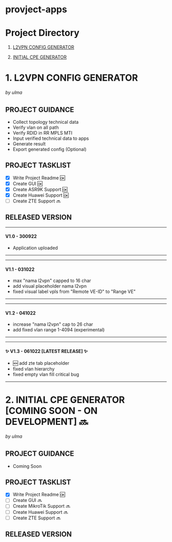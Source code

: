 # provject-apps

# Project Directory
1. [L2VPN CONFIG GENERATOR](https://github.com/mauldroid/provject-apps#1-l2vpn-config-generator)

2. [INITIAL CPE GENERATOR](https://github.com/mauldroid/provject-apps#2-initial-cpe-generator-coming-soon---on-development-soon)


# 1. L2VPN CONFIG GENERATOR
###### by ulma

## PROJECT GUIDANCE

- Collect topology technical data
- Verify vlan on all path
- Verify RDID in RR MPLS MTI
- Input verified technical data to apps
- Generate result
- Export generated config (Optional) 

## PROJECT TASKLIST

- [x] Write Project Readme :ok:
- [x] Create GUI :ok:
- [x] Create ASR9K Support :ok:
- [x] Create Huawei Support :ok:
- [ ] Create ZTE Support :soon:

## RELEASED VERSION

*************
#### V1.0 - 300922

- Application uploaded
*************

*************
#### V1.1 - 031022

- max "nama l2vpn" capped to 16 char
- add visual placeholder nama l2vpn
- fixed visual label vpls from "Remote VE-ID" to "Range VE"
*************

*************
####  V1.2 - 041022

- increase "nama l2vpn" cap to 26 char
- add fixed vlan range 1-4094 (experimental)
*************

*************
#### :sparkles: V1.3 - 061022 [LATEST RELEASE] :sparkles:

- :new: add zte tab placeholder
- fixed vlan hierarchy
- fixed empty vlan fill critical bug
*************

# 2. INITIAL CPE GENERATOR [COMING SOON - ON DEVELOPMENT] :soon:
###### by ulma

## PROJECT GUIDANCE

- Coming Soon 

## PROJECT TASKLIST

- [x] Write Project Readme :ok:
- [ ] Create GUI :soon:
- [ ] Create MikroTik Support :soon:
- [ ] Create Huawei Support :soon:
- [ ] Create ZTE Support :soon:

## RELEASED VERSION